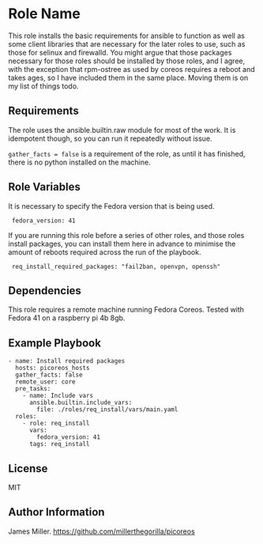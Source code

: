 Role Name
=========

This role installs the basic requirements for ansible to function as well as some client libraries that are necessary for the later roles to use, such as those for selinux and firewalld.  You might argue that those packages necessary for those roles should be installed by those roles, and I agree, with the exception that rpm-ostree as used by coreos requires a reboot and takes ages, so I have included them in the same place.
Moving them is on my list of things todo.

Requirements
------------

The role uses the ansible.builtin.raw module for most of the work.  It is idempotent though, so you can run it repeatedly without issue.

`gather_facts = false` is a requirement of the role, as until it has finished, there is no python installed on the machine.

Role Variables
--------------

It is necessary to specify the Fedora version that is being used.
```
 fedora_version: 41
```
If you are running this role before a series of other roles, and those roles install packages, you can
install them here in advance to minimise the amount of reboots required across the run of the playbook.
```
 req_install_required_packages: "fail2ban, openvpn, openssh"
```

Dependencies
------------

This role requires a remote machine running Fedora Coreos.  Tested with Fedora 41 on a raspberry pi 4b 8gb.

Example Playbook
----------------
```
- name: Install required packages
  hosts: picoreos_hosts
  gather_facts: false
  remote_user: core
  pre_tasks:
    - name: Include vars
      ansible.builtin.include_vars:
        file: ./roles/req_install/vars/main.yaml
  roles:
    - role: req_install
      vars:
        fedora_version: 41
      tags: req_install
```
License
-------

MIT

Author Information
------------------

James Miller.  https://github.com/millerthegorilla/picoreos
